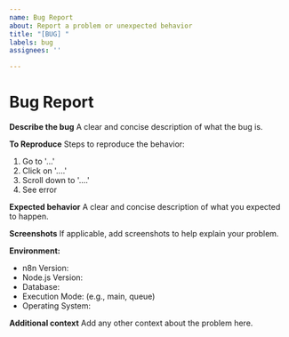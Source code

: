 ```yaml
---
name: Bug Report
about: Report a problem or unexpected behavior
title: "[BUG] "
labels: bug
assignees: ''

---
```

# Bug Report

**Describe the bug**
A clear and concise description of what the bug is.

**To Reproduce**
Steps to reproduce the behavior:
1. Go to '...'
2. Click on '....'
3. Scroll down to '....'
4. See error

**Expected behavior**
A clear and concise description of what you expected to happen.

**Screenshots**
If applicable, add screenshots to help explain your problem.

**Environment:**
* n8n Version:
* Node.js Version:
* Database:
* Execution Mode: (e.g., main, queue)
* Operating System:

**Additional context**
Add any other context about the problem here.

